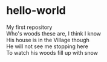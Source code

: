 # hello-world
My first repository
<br />
Who's woods these are, I think I know
<br />
His house is in the Village though
<br />
He will not see me stopping here
<br />
To watch his woods fill up with snow
